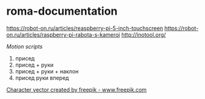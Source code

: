# roma-documentation
https://robot-on.ru/articles/reaspberry-pi-5-inch-touchscreen
https://robot-on.ru/articles/raspberry-pi-rabota-s-kameroi
http://inotool.org/

*Motion scripts*

1. присед
2. присед + руки
3. присед + руки + наклон
4. присед руки вперед


<a href="https://www.freepik.com/free-photos-vectors/character">Character vector created by freepik - www.freepik.com</a>


